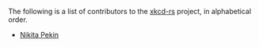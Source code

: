 The following is a list of contributors to the
[xkcd-rs][xkcd-rs] project, in alphabetical order.

* [Nikita Pekin](https://github.com/indiv0)

[xkcd-rs]: https://github.com/indiv0/xkcd-rs

